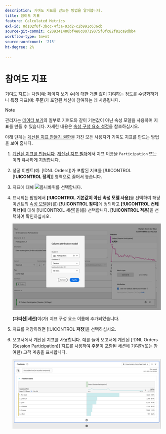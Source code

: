 ```yaml
---
description: 기여도 지표를 만드는 방법을 알아봅니다.
title: 참여도 지표
feature: Calculated Metrics
exl-id: 0d102f0f-3bcc-4f3a-93d2-c2b991c636cb
source-git-commit: c209341400bf4e0c00719075f0fc82f81ca9dbb4
workflow-type: tm+mt
source-wordcount: '215'
ht-degree: 2%

---
```


# 참여도 지표

기여도 지표는 차원(예: 페이지 보기 수)에 대한 개별 값이 기여하는 정도를 수량화하거나 특정 지표(예: 주문)가 포함된 세션에 참여하는 데 사용됩니다.

>[!NOTE]
>
>관리자는 [데이터 보기](https://experienceleague.adobe.com/ko/docs/analytics-platform/using/cja-dataviews/data-views)의 일부로 기여도와 같이 기본값이 아닌 속성 모델을 사용하여 지표를 만들 수 있습니다. 자세한 내용은 [속성 구성 요소 설정](../../../data-views/component-settings/attribution.md)을 참조하십시오.

아래 단계는 [계산된 지표 만들기 권한](/help/technotes//access-control.md#user-level-access)을 가진 모든 사용자가 기여도 지표를 만드는 방법을 보여 줍니다.

1. [계산된 지표를 만듭니다](cm-workflow.md). [계산된 지표 빌더](cm-build-metrics.md)에서 지표 이름을 `Participation` 또는 이와 유사하게 지정합니다.
1. 성공 이벤트(예: [!DNL Orders])가 포함된 지표를 [!UICONTROL **[!UICONTROL 정의]**] 영역으로 끌어서 놓습니다.
1. 지표에 대해 ![톱니바퀴](https://spectrum.adobe.com/static/icons/workflow_18/Smock_Settings_18_N.svg)를 선택합니다.
1. 표시되는 팝업에서 **[!UICONTROL 기본값이 아닌 속성 모델 사용]**&#x200B;을 선택하여 해당 이벤트의 [속성 모델](/help/components/calc-metrics/cm-workflow/m-metric-type-alloc.md)을(를) **[!UICONTROL 참여]**&#x200B;에 정의하고 **[!UICONTROL 컨테이너]**&#x200B;에 대해 [!UICONTROL 세션]을(를) 선택합니다. **[!UICONTROL 적용]**&#x200B;을 선택하여 확인하십시오.


   ![전환 확인 기간 동안 선택된 모델 및 세션으로 선택된 기여도를 표시하는 열 특성 모델 팝업](assets/participation-setup.png)

   **(파티션|세션)**&#x200B;이(가) 지표 구성 요소 이름에 추가되었습니다.



1. 지표를 저장하려면 [!UICONTROL **저장**]&#x200B;을 선택하십시오.
1. 보고서에서 계산된 지표를 사용합니다. 예를 들어 보고서에 계산된 [!DNL Orders (Session Participation)] 지표를 사용하여 주문이 포함된 세션에 기여한(또는 참여한) 고객 계층을 표시합니다.

   ![고객 계층 및 주문을 표시하는 자유 형식 테이블입니다.](assets/participation-pages-customer-tier.png)
